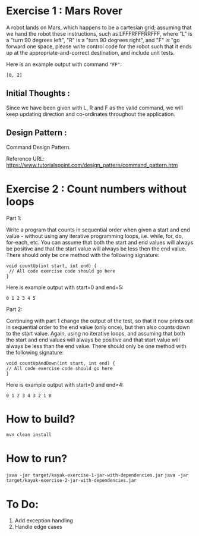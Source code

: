 # Exercise 1 : Mars Rover
 
A robot lands on Mars, which happens to be a cartesian grid; assuming that we hand the robot these instructions, such as LFFFRFFFRRFFF, where "L" is a "turn 90 degrees left", "R" is a "turn 90 degrees right", and "F" is "go forward one space, please write control code for the robot such that it ends up at the appropriate-and-correct destination, and include unit tests.

Here is an example output with command `"FF"`:

`[0, 2]`

## Initial Thoughts : 

Since we have been given with L, R and F as the valid command, we will keep updating direction and co-ordinates throughout the application.

## Design Pattern : 

Command Design Pattern.
 
Reference URL: https://www.tutorialspoint.com/design_pattern/command_pattern.htm

# Exercise 2 : Count numbers without loops

Part 1:

Write a program that counts in sequential order when given a start and end value - without using any iterative programming loops, i.e. while, for, do, for-each, etc. You can assume that both the start and end values will always be positive and that the start value will always be less then the end value. There should only be one method with the following signature:

```
void countUp(int start, int end) {
 // All code exercise code should go here
}
```
Here is example output with start=0 and end=5:

`0 1 2 3 4 5`
 
Part 2:

Continuing with part 1 change the output of the test, so that it now prints out in sequential order to the end value (only once), but then also counts down to the start value. Again, using no iterative loops, and assuming that both the start and end values will always be positive and that start value will always be less than the end value. There should only be one method with the following signature:

```
void countUpAndDown(int start, int end) {
// All code exercise code should go here
}
```
Here is example output with start=0 and end=4:

`0 1 2 3 4 3 2 1 0`

# How to build?
`mvn clean install`

# How to run?
`java -jar target/kayak-exercise-1-jar-with-dependencies.jar`
`java -jar target/kayak-exercise-2-jar-with-dependencies.jar`

# To Do: 
1. Add exception handling
2. Handle edge cases


